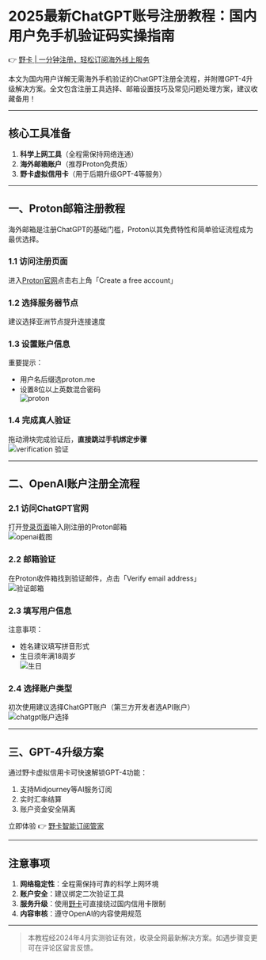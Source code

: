 # 2025最新ChatGPT账号注册教程：国内用户免手机验证码实操指南

👉 [野卡 | 一分钟注册，轻松订阅海外线上服务](https://bbtdd.com/yeka)

本文为国内用户详解无需海外手机验证的ChatGPT注册全流程，并附赠GPT-4升级解决方案。全文包含注册工具选择、邮箱设置技巧及常见问题处理方案，建议收藏备用！

---

## 核心工具准备
1. **科学上网工具**（全程需保持网络连通）
2. **海外邮箱账户**（推荐Proton免费版）
3. **野卡虚拟信用卡**（用于后期升级GPT-4等服务）

---

## 一、Proton邮箱注册教程
海外邮箱是注册ChatGPT的基础门槛，Proton以其免费特性和简单验证流程成为最优选择。

### 1.1 访问注册页面
进入[Proton官网](https://proton.me/)点击右上角「Create a free account」  


### 1.2 选择服务器节点
建议选择亚洲节点提升连接速度  


### 1.3 设置账户信息
重要提示：  
- 用户名后缀选proton.me 
- 设置8位以上英数混合密码  
![proton](https://bbtdd.com/wp-content/uploads/img/66298376674661.webp)

### 1.4 完成真人验证
拖动滑块完成验证后，**直接跳过手机绑定步骤**  
![verification 验证](https://bbtdd.com/wp-content/uploads/img/103160668.webp)

---

## 二、OpenAI账户注册全流程

### 2.1 访问ChatGPT官网
打开[登录页面](https://chat.openai.com/)输入刚注册的Proton邮箱  
![openai截图](https://bbtdd.com/wp-content/uploads/img/540168374148522.webp)

### 2.2 邮箱验证
在Proton收件箱找到验证邮件，点击「Verify email address」  
![验证邮箱](https://bbtdd.com/wp-content/uploads/img/545109780821.webp)

### 2.3 填写用户信息
注意事项：  
- 姓名建议填写拼音形式  
- 生日须年满18周岁  
![生日](https://bbtdd.com/wp-content/uploads/img/17200028210.webp)

### 2.4 选择账户类型
初次使用建议选择ChatGPT账户（第三方开发者选API账户）  
![chatgpt账户选择](https://bbtdd.com/wp-content/uploads/img/2430580688.webp)

---

## 三、GPT-4升级方案
通过野卡虚拟信用卡可快速解锁GPT-4功能：
1. 支持Midjourney等AI服务订阅
2. 实时汇率结算
3. 账户资金安全隔离

立即体验 👉 [野卡智能订阅管家](https://bbtdd.com/yeka)

---

## 注意事项
1. **网络稳定性**：全程需保持可靠的科学上网环境
2. **账户安全**：建议绑定二次验证工具
3. **服务升级**：使用[野卡](https://bbtdd.com/yeka)可直接绕过国内信用卡限制
4. **内容审核**：遵守OpenAI的内容使用规范

---

> 本教程经2024年4月实测验证有效，收录全网最新解决方案。如遇步骤变更可在评论区留言反馈。